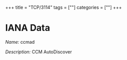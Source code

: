 +++
title = "TCP/3114"
tags = [""]
categories = [""]
+++

# IANA Data

_Name:_ ccmad

_Description:_ CCM AutoDiscover

